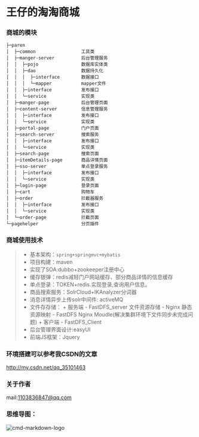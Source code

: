 王仔的淘淘商城
==========

### 商城的模块


```
├─paren
│  ├─common                 工具类
│  ├─manger-server          后台管理服务
│  │  ├─pojo                数据库实体类
│  │  ├─dao                 数据持久化
│  │  │  ├─interface        数据接口
│  │  │  └─mapper           mapper文件
│  │  ├─interface           发布接口
│  │  └─service             实现类
│  ├─manger-page            后台管理页面
│  ├─content-server         信息管理服务
│  │  ├─interface           发布接口
│  │  └─service             实现类
│  ├─portal-page            门户页面
│  ├─search-server          搜索服务
│  │  ├─interface           发布接口
│  │  └─service             实现类
│  ├─search-page            搜索页面
│  ├─itemDetails-page       商品详情页面
│  ├─sso-server             单点登录服务
│  │  ├─interface           发布接口
│  │  └─service             实现类
│  ├─login-page             登录页面
│  ├─cart                   购物车
│  ├─order                  拦截器服务
│  │  ├─interface           发布接口
│  │  └─service             实现类
│  └─order-page             拦截页面
└─pagehelper                分页插件
```


### 商城使用技术


> * 基本架构：`spring+springmvc+mybatis`
> * 项目构建：maven
> * 实现了SOA:dubbo+zookeeper注册中心
> * 缓存银弹：redis减轻门户网站缓存、部分商品详情的信息缓存
> * 单点登录：TOKEN+redis.实现登录,查询用户信息。
> * 商品搜索服务：SolrCloud+IKAnalyzer分词器
> * 消息详情异步上传solr中间件: activeMQ
> * 文件存存储：
    + 服务端
    - FastDFS_server 文件资源存储
    - Nginx 静态资源映射
    - FastDFS Nginx Moudle(解决集群环境下文件同步未完成问题)
    + 客户端
    - FastDFS_Client
> * 后台管理界面设计:easyUI
> * 前端JS框架：Jquery

### 环境搭建可以参考我CSDN的文章
http://my.csdn.net/qq_35101463

### 关于作者
mail:1103836847@qq.com

### 思维导图：
![cmd-markdown-logo](http://118.31.42.117/group1/M00/00/00/rBBSRFpnNhOACgKrAAGp0K_22DU094.png)

